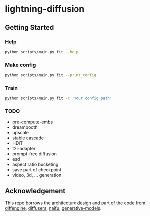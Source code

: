 # lightning-diffusion

## Getting Started
### Help
```sh
python scripts/main.py fit --help
```
### Make config
```sh
python scripts/main.py fit --print_config
```
### Train
```sh
python scripts/main.py fit -c 'your config path'
```

### TODO
* pre-compute-embs
* dreambooth
* upscale
* stable cascade
* HDiT
* t2i-adapter
* prompt-free diffusion
* esd
* aspect ratio bucketing
* save part of checkpoint
* video, 3d, ... generation

## Acknowledgement
This repo borrows the architecture design and part of the code from [diffengine](https://github.com/okotaku/diffengine), [diffusers](https://github.com/huggingface/diffusers), [naifu](https://github.com/Mikubill/naifu), [generative-models](https://github.com/Stability-AI/generative-models).
